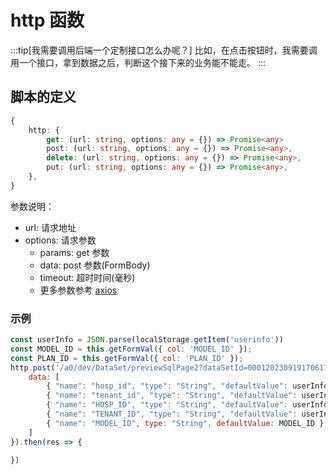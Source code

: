# http 函数


:::tip[我需要调用后端一个定制接口怎么办呢？]
比如，在点击按钮时，我需要调用一个接口，拿到数据之后，判断这个接下来的业务能不能走。
:::

## 脚本的定义

```ts
{
    http: {
        get: (url: string, options: any = {}) => Promise<any>
        post: (url: string, options: any = {}) => Promise<any>,
        delete: (url: string, options: any = {}) => Promise<any>,
        put: (url: string, options: any = {}) => Promise<any>,
    },
}
```

参数说明：

- url: 请求地址
- options: 请求参数
  - params: get 参数
  - data: post 参数(FormBody)
  - timeout: 超时时间(毫秒)
  - 更多参数参考 [axios](https://axios-http.com/docs/req_config)


### 示例

```js
const userInfo = JSON.parse(localStorage.getItem('userinfo'))
const MODEL_ID = this.getFormVal({ col: 'MODEL_ID' });
const PLAN_ID = this.getFormVal({ col: 'PLAN_ID' });
http.post('/a0/dev/DataSet/previewSqlPage2?dataSetId=000120230919170611SGCP2NI', {
    data: [
        { "name": "hosp_id", "type": "String", "defaultValue": userInfo.hospId },
        { "name": "tenant_id", "type": "String", "defaultValue": userInfo.tenantId },
        { "name": "HOSP_ID", "type": "String", "defaultValue": userInfo.hospId },
        { "name": "TENANT_ID", "type": "String", "defaultValue": userInfo.tenantId },
        { "name": "MODEL_ID", type: "String", defaultValue: MODEL_ID }
    ]
}).then(res => {

})
``` 
